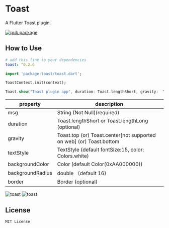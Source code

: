 # Toast

A Flutter Toast plugin.


[![pub package](https://img.shields.io/pub/v/toast.svg)](https://pub.dev/packages/toast)



## How to Use

```yaml
# add this line to your dependencies
toast: ^0.2.6
```

```dart
import 'package:toast/toast.dart';
```

```dart
ToastContext.init(context);
```

```dart
Toast.show("Toast plugin app", duration: Toast.lengthShort, gravity:  Toast.bottom);
```

property | description
--------|------------
msg | String (Not Null)(required)
duration| Toast.lengthShort or Toast.lengthLong (optional)
gravity | Toast.top (or) Toast.center[not supported on web] (or) Toast.bottom
textStyle | TextStyle (default fontSize:15, color: Colors.white)
backgroundColor | Color (default Color(0xAA000000))
backgroundRadius | double （default 16)
border| Border (optional)


![toast](https://github.com/huclengyue/FlutterToast/blob/master/screenshot/141107.png)
![toast](https://github.com/huclengyue/FlutterToast/blob/master/screenshot/141134.png)


## License

    MIT License

